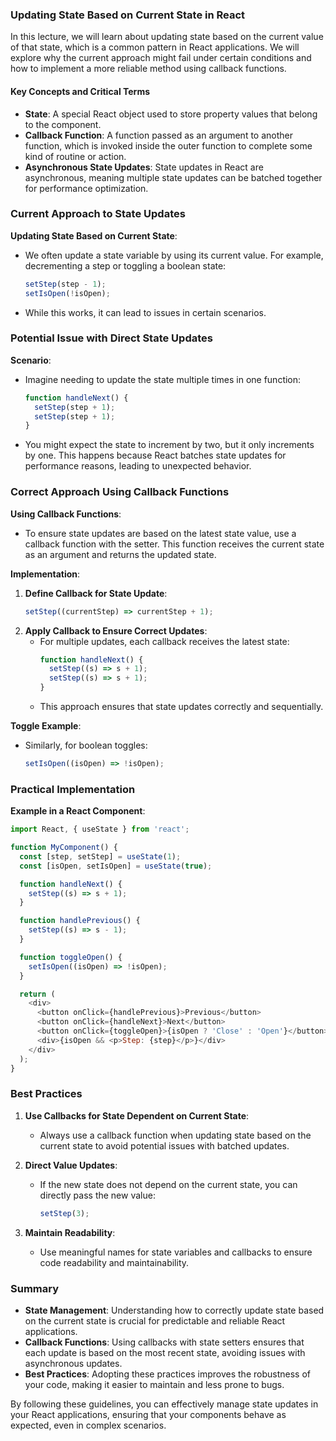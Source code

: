 ### Updating State Based on Current State in React

In this lecture, we will learn about updating state based on the current value of that state, which is a common pattern in React applications. We will explore why the current approach might fail under certain conditions and how to implement a more reliable method using callback functions.

#### Key Concepts and Critical Terms

- **State**: A special React object used to store property values that belong to the component.
- **Callback Function**: A function passed as an argument to another function, which is invoked inside the outer function to complete some kind of routine or action.
- **Asynchronous State Updates**: State updates in React are asynchronous, meaning multiple state updates can be batched together for performance optimization.

### Current Approach to State Updates

**Updating State Based on Current State**:
- We often update a state variable by using its current value. For example, decrementing a step or toggling a boolean state:
  ```javascript
  setStep(step - 1);
  setIsOpen(!isOpen);
  ```
- While this works, it can lead to issues in certain scenarios.

### Potential Issue with Direct State Updates

**Scenario**:
- Imagine needing to update the state multiple times in one function:
  ```javascript
  function handleNext() {
    setStep(step + 1);
    setStep(step + 1);
  }
  ```
- You might expect the state to increment by two, but it only increments by one. This happens because React batches state updates for performance reasons, leading to unexpected behavior.

### Correct Approach Using Callback Functions

**Using Callback Functions**:
- To ensure state updates are based on the latest state value, use a callback function with the setter. This function receives the current state as an argument and returns the updated state.

**Implementation**:
1. **Define Callback for State Update**:
   ```javascript
   setStep((currentStep) => currentStep + 1);
   ```
2. **Apply Callback to Ensure Correct Updates**:
   - For multiple updates, each callback receives the latest state:
     ```javascript
     function handleNext() {
       setStep((s) => s + 1);
       setStep((s) => s + 1);
     }
     ```
   - This approach ensures that state updates correctly and sequentially.

**Toggle Example**:
- Similarly, for boolean toggles:
  ```javascript
  setIsOpen((isOpen) => !isOpen);
  ```

### Practical Implementation

**Example in a React Component**:
```javascript
import React, { useState } from 'react';

function MyComponent() {
  const [step, setStep] = useState(1);
  const [isOpen, setIsOpen] = useState(true);

  function handleNext() {
    setStep((s) => s + 1);
  }

  function handlePrevious() {
    setStep((s) => s - 1);
  }

  function toggleOpen() {
    setIsOpen((isOpen) => !isOpen);
  }

  return (
    <div>
      <button onClick={handlePrevious}>Previous</button>
      <button onClick={handleNext}>Next</button>
      <button onClick={toggleOpen}>{isOpen ? 'Close' : 'Open'}</button>
      <div>{isOpen && <p>Step: {step}</p>}</div>
    </div>
  );
}
```

### Best Practices

1. **Use Callbacks for State Dependent on Current State**:
   - Always use a callback function when updating state based on the current state to avoid potential issues with batched updates.
   
2. **Direct Value Updates**:
   - If the new state does not depend on the current state, you can directly pass the new value:
     ```javascript
     setStep(3);
     ```

3. **Maintain Readability**:
   - Use meaningful names for state variables and callbacks to ensure code readability and maintainability.

### Summary

- **State Management**: Understanding how to correctly update state based on the current state is crucial for predictable and reliable React applications.
- **Callback Functions**: Using callbacks with state setters ensures that each update is based on the most recent state, avoiding issues with asynchronous updates.
- **Best Practices**: Adopting these practices improves the robustness of your code, making it easier to maintain and less prone to bugs.

By following these guidelines, you can effectively manage state updates in your React applications, ensuring that your components behave as expected, even in complex scenarios.